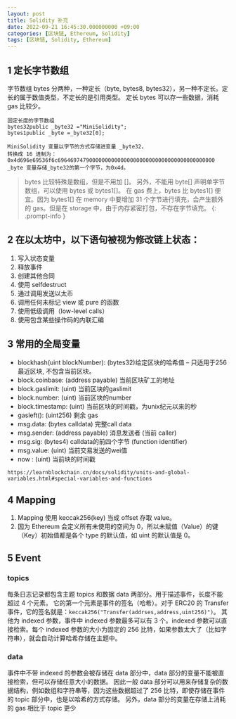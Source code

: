 ```yaml
---
layout: post
title: Solidity 补充
date: 2022-09-21 16:45:30.000000000 +09:00
categories: [区块链, Ethereum, Solidity]
tags: [区块链, Solidity, Ethereum] 
---
```


## 1 定长字节数组
字节数组 bytes 分两种，一种定长（byte, bytes8, bytes32），另一种不定长。定长的属于数值类型，不定长的是引用类型。
定长 bytes 可以存一些数据，消耗 gas 比较少。

```
固定长度的字节数组
bytes32public _byte32 ="MiniSolidity"; 
bytes1public _byte =_byte32[0]; 

MiniSolidity 变量以字节的方式存储进变量 _byte32，
转换成 16 进制为：0x4d696e69536f6c69646974790000000000000000000000000000000000000000
_byte 变量存储_byte32的第一个字节，为0x4d。
```

> bytes 比较特殊是数组，但是不用加 []。
另外，不能用 byte[] 声明单字节数组，可以使用 bytes 或 bytes1[]。
在 gas 费上，bytes 比 bytes1[] 便宜。因为 bytes1[] 在 memory 中要增加 31 个字节进行填充，会产生额外的 gas。但是在 storage 中，由于内存紧密打包，不存在字节填充。
{: .prompt-info }


## 2 在以太坊中，以下语句被视为修改链上状态：
1. 写入状态变量
2. 释放事件
3. 创建其他合同
4. 使用 selfdestruct
5. 通过调用发送以太币
6. 调用任何未标记 view 或 pure 的函数
7. 使用低级调用（low-level calls）
8. 使用包含某些操作码的内联汇编

## 3 常用的全局变量
* blockhash(uint blockNumber): (bytes32)给定区块的哈希值 – 只适用于256最近区块, 不包含当前区块。
* block.coinbase: (address payable) 当前区块矿工的地址
* block.gaslimit: (uint) 当前区块的gaslimit
* block.number: (uint) 当前区块的number
* block.timestamp: (uint) 当前区块的时间戳，为unix纪元以来的秒
* gasleft(): (uint256) 剩余 gas
* msg.data: (bytes calldata) 完整call data
* msg.sender: (address payable) 消息发送者 (当前 caller)
* msg.sig: (bytes4) calldata的前四个字节 (function identifier)
* msg.value: (uint) 当前交易发送的wei值
* now : (uint) 当前块的时间戳

```
https://learnblockchain.cn/docs/solidity/units-and-global-variables.html#special-variables-and-functions
```

## 4 Mapping
1. Mapping 使用 keccak256(key) 当成 offset 存取 value。
2. 因为 Ethereum 会定义所有未使用的空间为 0，所以未赋值（Value）的键（Key）初始值都是各个 type 的默认值，如 uint 的默认值是 0。

## 5 Event
### topics
每条日志记录都包含主题 topics 和数据 data 两部分。用于描述事件，长度不能超过 4 个元素。
它的第一个元素是事件的签名（哈希）。对于 ERC20 的 Transfer 事件，它的签名就是：`keccak256("Transfer(addrses,address,uint256)")`。
其他为 indexed 参数，事件中 indexed 参数最多可以有 3 个。indexed 参数可以直接检索。每个 indexed 参数的大小为固定的 256 比特，如果参数太大了（比如字符串），就会自动计算哈希存储在主题中。

### data
事件中不带 indexed 的参数会被存储在 data 部分中，data 部分的变量不能被直接检索，但可以存储任意大小的数据。
因此一般 data 部分可以用来存储复杂的数据结构，例如数组和字符串等，因为这些数据超过了 256 比特，即使存储在事件的 topic 部分中，也是以哈希的方式存储。
另外，data 部分的变量在存储上消耗的 gas 相比于 topic 更少


